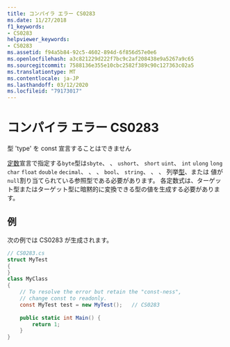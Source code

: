 ```yaml
---
title: コンパイラ エラー CS0283
ms.date: 11/27/2018
f1_keywords:
- CS0283
helpviewer_keywords:
- CS0283
ms.assetid: f94a5b84-92c5-4602-894d-6f856d57e0e6
ms.openlocfilehash: a3c821229d222f7bc9c2af208438e9a5267a9c65
ms.sourcegitcommit: 7588136e355e10cbc2582f389c90c127363c02a5
ms.translationtype: MT
ms.contentlocale: ja-JP
ms.lasthandoff: 03/12/2020
ms.locfileid: "79173017"
---
```

# <a name="compiler-error-cs0283"></a>コンパイラ エラー CS0283
型 'type' を const 宣言することはできません  
  
[定数](../language-reference/keywords/const.md)宣言で指定する`byte`型は`sbyte`、 、 `ushort`、 `short` `uint`、 `int` `ulong` `long` `char` `float` `double` `decimal`、 、 、 `bool`、 `string`、 、 、 列挙[型](../language-reference/builtin-types/enum.md)、または 値が`null`割り当てられている参照型である必要があります。 各定数式は、ターゲット型またはターゲット型に暗黙的に変換できる型の値を生成する必要があります。  
  
## <a name="example"></a>例  
 次の例では CS0283 が生成されます。  
  
```csharp  
// CS0283.cs  
struct MyTest  
{  
}  
class MyClass
{  
    // To resolve the error but retain the "const-ness",  
    // change const to readonly.  
    const MyTest test = new MyTest();   // CS0283  
  
    public static int Main() {  
        return 1;  
    }  
}  
```
